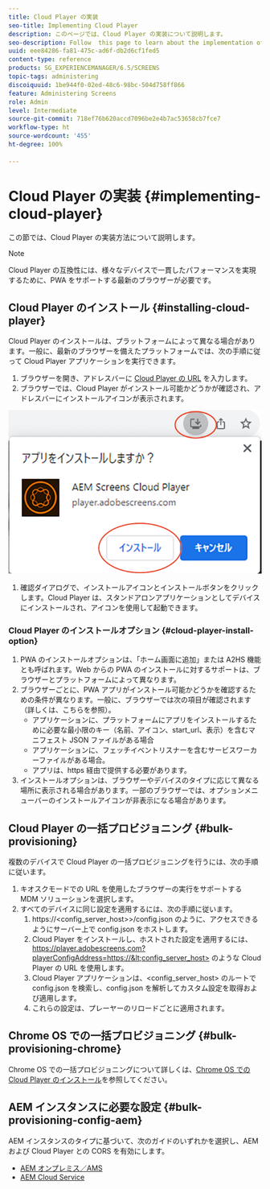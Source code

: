 ```yaml
---
title: Cloud Player の実装
seo-title: Implementing Cloud Player
description: このページでは、Cloud Player の実装について説明します。
seo-description: Follow  this page to learn about the implementation of the Cloud Player.
uuid: eee84286-fa81-475c-ad6f-db2d6cf1fed5
content-type: reference
products: SG_EXPERIENCEMANAGER/6.5/SCREENS
topic-tags: administering
discoiquuid: 1be944f0-02ed-48c6-98bc-504d758ff866
feature: Administering Screens
role: Admin
level: Intermediate
source-git-commit: 718ef76b620accd7096be2e4b7ac53658cb7fce7
workflow-type: ht
source-wordcount: '455'
ht-degree: 100%

---
```


# Cloud Player の実装  {#implementing-cloud-player}

この節では、Cloud Player の実装方法について説明します。

>[!NOTE]
>
>Cloud Player の互換性には、様々なデバイスで一貫したパフォーマンスを実現するために、PWA をサポートする最新のブラウザーが必要です。

## Cloud Player のインストール {#installing-cloud-player}

Cloud Player のインストールは、プラットフォームによって異なる場合があります。一般に、最新のブラウザーを備えたプラットフォームでは、次の手順に従って Cloud Player アプリケーションを実行できます。

1. ブラウザーを開き、アドレスバーに [Cloud Player の URL](https://player.adobescreens.com) を入力します。
1. ブラウザーでは、Cloud Player がインストール可能かどうかが確認され、アドレスバーにインストールアイコンが表示されます。

![画像](/help/user-guide/assets/cloud-player-install.png)

1. 確認ダイアログで、インストールアイコンとインストールボタンをクリックします。Cloud Player は、スタンドアロンアプリケーションとしてデバイスにインストールされ、アイコンを使用して起動できます。

### Cloud Player のインストールオプション {#cloud-player-install-option}

1. PWA のインストールオプションは、「ホーム画面に追加」または A2HS 機能とも呼ばれます。Web からの PWA のインストールに対するサポートは、ブラウザーとプラットフォームによって異なります。
1. ブラウザーごとに、PWA アプリがインストール可能かどうかを確認するための条件が異なります。一般に、ブラウザーでは次の項目が確認されます（詳しくは、こちらを参照）。
   * アプリケーションに、プラットフォームにアプリをインストールするために必要な最小限のキー（名前、アイコン、start_url、表示）を含むマニフェスト JSON ファイルがある場合
   * アプリケーションに、フェッチイベントリスナーを含むサービスワーカーファイルがある場合。
   * アプリは、https 経由で提供する必要があります。
1. インストールオプションは、ブラウザーやデバイスのタイプに応じて異なる場所に表示される場合があります。一部のブラウザーでは、オプションメニューバーのインストールアイコンが非表示になる場合があります。

## Cloud Player の一括プロビジョニング {#bulk-provisioning}

複数のデバイスで Cloud Player の一括プロビジョニングを行うには、次の手順に従います。

1. キオスクモードでの URL を使用したブラウザーの実行をサポートする MDM ソリューションを選択します。
1. すべてのデバイスに同じ設定を適用するには、次の手順に従います。
   1. https://&lt;config_server_host>>/config.json のように、アクセスできるようにサーバー上で config.json をホストします。
   1. Cloud Player をインストールし、ホストされた設定を適用するには、https://player.adobescreens.com?playerConfigAddress=https://&lt;config_server_host> のような Cloud Player の URL を使用します。
   1. Cloud Player アプリケーションは、&lt;config_server_host> のルートで config.json を検索し、config.json を解析してカスタム設定を取得および適用します。
   1. これらの設定は、プレーヤーのリロードごとに適用されます。

## Chrome OS での一括プロビジョニング {#bulk-provisioning-chrome}

Chrome OS での一括プロビジョニングについて詳しくは、[Chrome OS での Cloud Player のインストール](https://main--screens-franklin-documentation--hlxscreens.hlx.page/updates/cloud-player/guides/chromeos-install-cloud-player)を参照してください。

## AEM インスタンスに必要な設定 {#bulk-provisioning-config-aem}

AEM インスタンスのタイプに基づいて、次のガイドのいずれかを選択し、AEM および Cloud Player との CORS を有効にします。
* [AEM オンプレミス／AMS](https://main--screens-franklin-documentation--hlxscreens.hlx.live/updates/cloud-player/guides/cors-settings-aem-onpremandams)
* [AEM Cloud Service](https://main--screens-franklin-documentation--hlxscreens.hlx.live/updates/cloud-player/guides/cors-settings-aem-cs)

